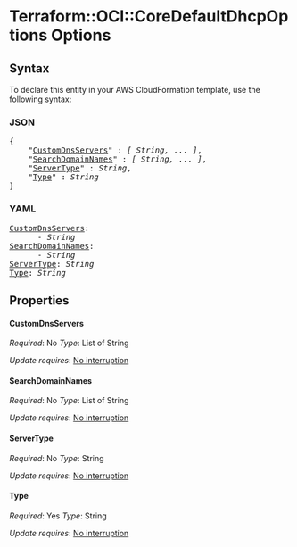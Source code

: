 # Terraform::OCI::CoreDefaultDhcpOptions Options

## Syntax

To declare this entity in your AWS CloudFormation template, use the following syntax:

### JSON

<pre>
{
    "<a href="#customdnsservers" title="CustomDnsServers">CustomDnsServers</a>" : <i>[ String, ... ]</i>,
    "<a href="#searchdomainnames" title="SearchDomainNames">SearchDomainNames</a>" : <i>[ String, ... ]</i>,
    "<a href="#servertype" title="ServerType">ServerType</a>" : <i>String</i>,
    "<a href="#type" title="Type">Type</a>" : <i>String</i>
}
</pre>

### YAML

<pre>
<a href="#customdnsservers" title="CustomDnsServers">CustomDnsServers</a>: <i>
      - String</i>
<a href="#searchdomainnames" title="SearchDomainNames">SearchDomainNames</a>: <i>
      - String</i>
<a href="#servertype" title="ServerType">ServerType</a>: <i>String</i>
<a href="#type" title="Type">Type</a>: <i>String</i>
</pre>

## Properties

#### CustomDnsServers

_Required_: No
_Type_: List of String

_Update requires_: [No interruption](https://docs.aws.amazon.com/AWSCloudFormation/latest/UserGuide/using-cfn-updating-stacks-update-behaviors.html#update-no-interrupt)

#### SearchDomainNames

_Required_: No
_Type_: List of String

_Update requires_: [No interruption](https://docs.aws.amazon.com/AWSCloudFormation/latest/UserGuide/using-cfn-updating-stacks-update-behaviors.html#update-no-interrupt)

#### ServerType

_Required_: No
_Type_: String

_Update requires_: [No interruption](https://docs.aws.amazon.com/AWSCloudFormation/latest/UserGuide/using-cfn-updating-stacks-update-behaviors.html#update-no-interrupt)

#### Type

_Required_: Yes
_Type_: String

_Update requires_: [No interruption](https://docs.aws.amazon.com/AWSCloudFormation/latest/UserGuide/using-cfn-updating-stacks-update-behaviors.html#update-no-interrupt)

